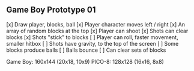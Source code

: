 ## Game Boy Prototype 01

[x] Draw player, blocks, ball
[x] Player character moves left / right
[x] An array of random blocks at the top
[x] Player can shoot
[x] Shots can clear blocks
[x] Shots "stick" to blocks
[ ] Player can roll, faster movement, smaller hitbox
[ ] Shots have gravity, to the top of the screen
[ ] Some blocks produce balls
[ ] Balls bounce
[ ] Can clear sets of blocks

Game Boy: 160x144 (20x18, 10x9)
PICO-8:   128x128 (16x16, 8x8)
